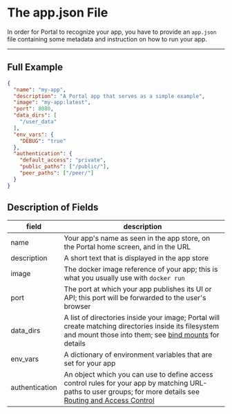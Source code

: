 # The app.json File

In order for Portal to recognize your app, you have to provide an `app.json` file 
containing some metadata and instruction on how to run your app.

---

## Full Example
```json
{
  "name": "my-app",
  "description": "A Portal app that serves as a simple example",
  "image": "my-app:latest",
  "port": 8080,
  "data_dirs": [
    "/user_data"
  ],
  "env_vars": {
    "DEBUG": "true"
  },
  "authentication": {
    "default_access": "private",
    "public_paths": ["/public/"],
    "peer_paths": ["/peer/"]
  }
}
```

## Description of Fields

| field | description
|---|---|
| name | Your app's name as seen in the app store, on the Portal home screen, and in the URL |
| description | A short text that is displayed in the app store |
| image | The docker image reference of your app; this is what you usually use with `docker run` |
| port | The port at which your app publishes its UI or API; this port will be forwarded to the user's browser |
| data_dirs | A list of directories inside your image; Portal will create matching directories inside its filesystem and mount those into them; see [bind mounts](https://docs.docker.com/storage/bind-mounts/) for details |
| env_vars | A dictionary of environment variables that are set for your app |
| authentication | An object which you can use to define access control rules for your app by matching URL-paths to user groups; for more details see [Routing and Access Control](routing_and_ac.md) |
